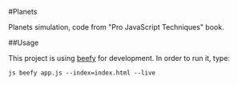#Planets

Planets simulation, code from "Pro JavaScript Techniques" book.

##Usage

This project is using [beefy](http://didact.us/beefy/) for development. In order to run it, type:

`` js
beefy app.js --index=index.html --live
``

